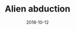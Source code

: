 ---
layout: work
title: Alien abduction
client:
displayDate: 12 oktober 2018
date: 2018-10-12
intro: Een ufo ontvoert een schaap in deze CSS animatie
url: https://codepen.io/joseewouters/pen/bmrepo
stack: HTML, CSS, SVG
---